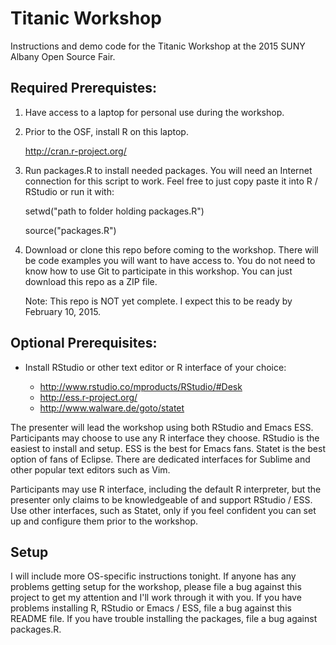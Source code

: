 # Titanic Workshop

Instructions and demo code for the Titanic Workshop at the 2015 SUNY Albany Open Source Fair.

## Required Prerequistes:

1. Have access to a laptop for personal use during the workshop.
2. Prior to the OSF, install R on this laptop.

    http://cran.r-project.org/
 
3. Run packages.R to install needed packages. You will need an
   Internet connection for this script to work. Feel free to just copy
   paste it into R / RStudio or run it with:

    setwd("path to folder holding packages.R")

    source("packages.R")

4. Download or clone this repo before coming to the workshop. There
   will be code examples you will want to have access to. You do not
   need to know how to use Git to participate in this workshop. You
   can just download this repo as a ZIP file.

    Note: This repo is NOT yet complete. I expect this to be ready by February 10, 2015.

## Optional Prerequisites:

- Install RStudio or other  text editor or R interface of your choice: 

    - http://www.rstudio.co/mproducts/RStudio/#Desk
    - http://ess.r-project.org/
    - http://www.walware.de/goto/statet

The presenter will lead the workshop using both RStudio and Emacs
ESS. Participants may choose to use any R interface they
choose. RStudio is the easiest to install and setup. ESS is the best
for Emacs fans. Statet is the best option of fans of Eclipse. There
are dedicated interfaces for Sublime and other popular text editors
such as Vim.

Participants may use R interface, including the default R interpreter,
but the presenter only claims to be knowledgeable of and support
RStudio / ESS. Use other interfaces, such as Statet, only if you feel
confident you can set up and configure them prior to the workshop.

## Setup

I will include more OS-specific instructions tonight. If anyone has
any problems getting setup for the workshop, please file a bug against
this project to get my attention and I'll work through it with you. If
you have problems installing R, RStudio or Emacs / ESS, file a bug
against this README file. If you have trouble installing the packages,
file a bug against packages.R.

